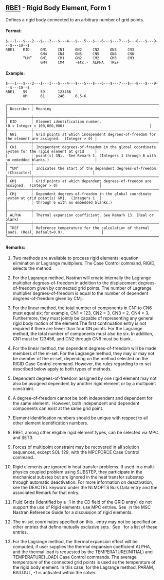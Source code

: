 ## [RBE1](https://help.hexagonmi.com/bundle/MSC_Nastran_2022.4/page/Nastran_Combined_Book/qrg/bulkqrs/TOC.RBE1.xhtml) - Rigid Body Element, Form 1

Defines a rigid body connected to an arbitrary number of grid points.

#### Format:

```nastran
$---1---$---2---$---3---$---4---$---5---$---6---$---7---$---8---$---9---$---10--$
RBE1    EID     GN1     CN1     GN2     CN2     GN3     CN3                     
                GN4     CN4     GN5     CN5     GN6     CN6                     
        “UM”    GM1     CM1     GM2     CM2     GM3     CM3                     
                GM4     CM4     -etc.-  ALPHA   TREF                            
```
#### Example:

```nastran
$---1---$---2---$---3---$---4---$---5---$---6---$---7---$---8---$---9---$---10--$
RBE1    59      59      123456                                                  
        UM      61      246     6.5-6                                           
```
```text
┌───────────┬──────────────────────────────────────────────────────────────────────────────────────────────────┐
│ Describer │ Meaning                                                                                          │
├───────────┼──────────────────────────────────────────────────────────────────────────────────────────────────┤
│ EID       │ Element identification number. (0 < Integer < 100,000,000)                                       │
├───────────┼──────────────────────────────────────────────────────────────────────────────────────────────────┤
│ GNi       │ Grid points at which independent degrees-of-freedom for the element are assigned.  (Integer > 0) │
├───────────┼──────────────────────────────────────────────────────────────────────────────────────────────────┤
│ CNi       │ Independent degrees-of-freedom in the global coordinate system for the rigid element at grid     │
│           │ point(s) GNi.  See Remark 1. (Integers 1 through 6 with no embedded blanks.)                     │
├───────────┼──────────────────────────────────────────────────────────────────────────────────────────────────┤
│ “UM”      │ Indicates the start of the dependent degrees-of-freedom.  (Character)                            │
├───────────┼──────────────────────────────────────────────────────────────────────────────────────────────────┤
│ GMj       │ Grid points at which dependent degrees-of-freedom are assigned.  (Integer > 0)                   │
├───────────┼──────────────────────────────────────────────────────────────────────────────────────────────────┤
│ CMj       │ Dependent degrees-of-freedom in the global coordinate system at grid point(s) GMj.  (Integers 1  │
│           │ through 6 with no embedded blanks.)                                                              │
├───────────┼──────────────────────────────────────────────────────────────────────────────────────────────────┤
│ ALPHA     │ Thermal expansion coefficient. See Remark 13. (Real or blank)                                    │
├───────────┼──────────────────────────────────────────────────────────────────────────────────────────────────┤
│ TREF      │ Reference temperature for the calculation of thermal loads. (Real; Default=0.0).                 │
└───────────┴──────────────────────────────────────────────────────────────────────────────────────────────────┘
```
#### Remarks:

1. Two methods are available to process rigid elements: equation elimination or Lagrange multipliers. The Case Control command, RIGID, selects the method.

2. For the Lagrange method, Nastran will create internally the Lagrange multiplier degrees-of-freedom in addition to the displacement degrees-of-freedom given by connected grid points. The number of Lagrange multiplier degrees-of-freedom is equal to the number of dependent degrees-of-freedom given by CMj.

3. For the linear method, the total number of components in CN1 to CN6 must equal six; for example, CN1 = 123, CN2 = 3, CN3 = 2, CN4 = 3. Furthermore, they must jointly be capable of representing any general rigid body motion of the element.The first continuation entry is not required if there are fewer than four GN points. For the Lagrange method, the total number of components must also be six. In addition, CN1 must be 123456, and CN2 through CN6 must be blank.

4. For the linear method, the dependent degrees-of-freedom will be made members of the m-set. For the Lagrange method, they may or may not be member of the m-set, depending on the method selected on the RIGID Case Control command. However, the rules regarding to m-set described below apply to both types of methods.

5. Dependent degrees-of-freedom assigned by one rigid element may not also be assigned dependent by another rigid element or by a multipoint constraint.

6. A degree-of-freedom cannot be both independent and dependent for the same element.  However, both independent and dependent components can exist at the same grid point.

7. Element identification numbers should be unique with respect to all other element identification numbers.

8. RBE1, among other eligible rigid element types, can be selected via MPC and SET3.

9. Forces of multipoint constraint may be recovered in all solution sequences, except SOL 129, with the MPCFORCE Case Control command.

10. Rigid elements are ignored in heat transfer problems. If used in a multi-physics coupled problem using SUBSTEP, they participate in the mechanical substep but are ignored in the heat transfer subsstep through automatic deactivation. For more information on deactivation, see the DEACTEL keyword under the NLMOPTS Bulk Data entry and the associated Remark   for that entry.

11. Fluid Grids (Identified by a -1 in the CD field of the GRID entry) do not support the use of Rigid elements, use MPC entries. See   in the  MSC Nastran Reference Guide  for a discussion of rigid elements.

12. The m-set coordinates specified on this   entry may not be specified on other entries that define mutually exclusive sets.  See    for a list of these entries.

13. For the Lagrange method, the thermal expansion effect will be computed, if user supplies the thermal expansion coefficient ALPHA, and the thermal load is requested by the TEMPERATURE(INITIAL) and TEMPERATURE(LOAD) Case Control commands. The average temperature of the connected grid points is used as the temperature of the rigid body element. In this case, for the Lagrange method, PARAM, BAILOUT, -1 is activated within the solver.


